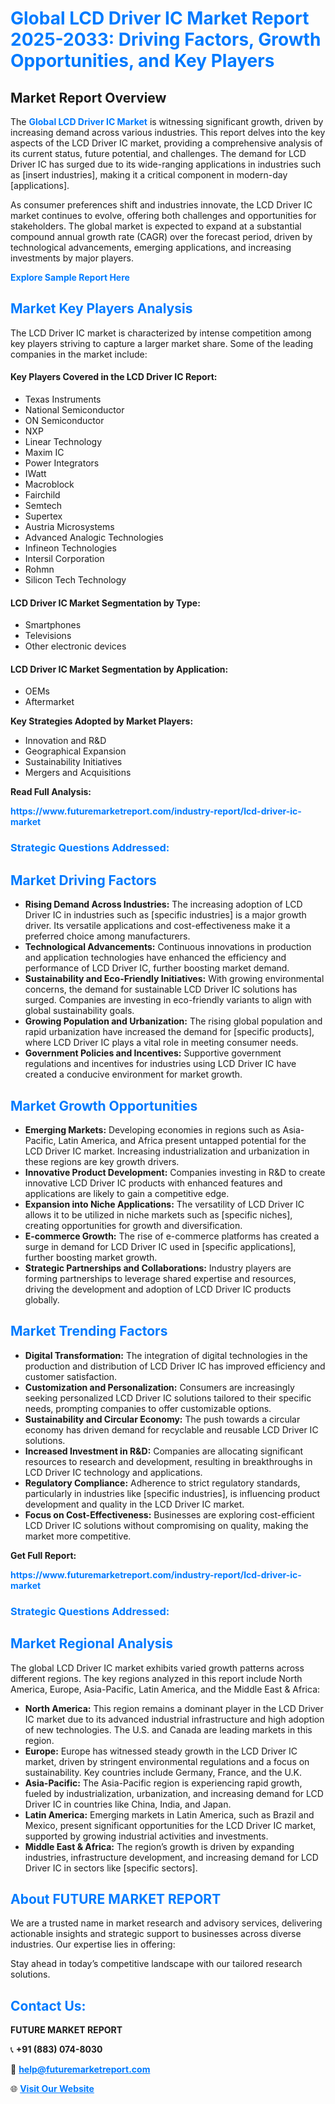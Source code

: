 <h1 style="color: #007BFF;">Global LCD Driver IC Market Report 2025-2033: Driving Factors, Growth Opportunities, and Key Players</h1>

<section id="overview">
<h2>Market Report Overview</h2>
<p>The <a href="https://www.futuremarketreport.com/industry-report/lcd-driver-ic-market" style="color: #007BFF; text-decoration: none;"><strong>Global LCD Driver IC Market</strong></a> is witnessing significant growth, driven by increasing demand across various industries. This report delves into the key aspects of the LCD Driver IC market, providing a comprehensive analysis of its current status, future potential, and challenges. The demand for LCD Driver IC has surged due to its wide-ranging applications in industries such as [insert industries], making it a critical component in modern-day [applications].</p>
<p>As consumer preferences shift and industries innovate, the LCD Driver IC market continues to evolve, offering both challenges and opportunities for stakeholders. The global market is expected to expand at a substantial compound annual growth rate (CAGR) over the forecast period, driven by technological advancements, emerging applications, and increasing investments by major players.</p>
</section>

<section id="overview">
<p><a href="https://www.futuremarketreport.com/request-sample/reportId=115221" style="color: #007BFF; text-decoration: none;"><strong>Explore Sample Report Here</strong></a></p>
</section>

<section id="key-players">
<h2 style="color: #007BFF;">Market Key Players Analysis</h2>
<p>The LCD Driver IC market is characterized by intense competition among key players striving to capture a larger market share. Some of the leading companies in the market include:</p>
<h4>Key Players Covered in the LCD Driver IC Report:</h4>
<ul><li>Texas Instruments</li><li>National Semiconductor</li><li>ON Semiconductor</li><li>NXP</li><li>Linear Technology</li><li>Maxim IC</li><li>Power Integrators</li><li>IWatt</li><li>Macroblock</li><li>Fairchild</li><li>Semtech</li><li>Supertex</li><li>Austria Microsystems</li><li>Advanced Analogic Technologies</li><li>Infineon Technologies</li><li>Intersil Corporation</li><li>Rohmn</li><li>Silicon Tech Technology</li></ul>
<h4>LCD Driver IC Market Segmentation by Type:</h4>
<ul><li>Smartphones</li><li>Televisions</li><li>Other electronic devices</li></ul>

<h4>LCD Driver IC Market Segmentation by Application:</h4>
<ul><li>OEMs</li><li>Aftermarket</li></ul>
<p><strong>Key Strategies Adopted by Market Players:</strong></p>
<ul>
<li>Innovation and R&D</li>
<li>Geographical Expansion</li>
<li>Sustainability Initiatives</li>
<li>Mergers and Acquisitions</li>
</ul>
</section>

<section>
<p><strong>Read Full Analysis: </strong></p><a href="https://www.futuremarketreport.com/industry-report/lcd-driver-ic-market" style="color: #007BFF; text-decoration: none;"><strong>https://www.futuremarketreport.com/industry-report/lcd-driver-ic-market</strong></a>
<h3 style="color: #007BFF;">Strategic Questions Addressed:</h3>
</section>

<section id="driving-factors">
<h2 style="color: #007BFF;">Market Driving Factors</h2>
<ul>
<li><strong>Rising Demand Across Industries:</strong> The increasing adoption of LCD Driver IC in industries such as [specific industries] is a major growth driver. Its versatile applications and cost-effectiveness make it a preferred choice among manufacturers.</li>
<li><strong>Technological Advancements:</strong> Continuous innovations in production and application technologies have enhanced the efficiency and performance of LCD Driver IC, further boosting market demand.</li>
<li><strong>Sustainability and Eco-Friendly Initiatives:</strong> With growing environmental concerns, the demand for sustainable LCD Driver IC solutions has surged. Companies are investing in eco-friendly variants to align with global sustainability goals.</li>
<li><strong>Growing Population and Urbanization:</strong> The rising global population and rapid urbanization have increased the demand for [specific products], where LCD Driver IC plays a vital role in meeting consumer needs.</li>
<li><strong>Government Policies and Incentives:</strong> Supportive government regulations and incentives for industries using LCD Driver IC have created a conducive environment for market growth.</li>
</ul>
</section>

<section id="growth-opportunities">
<h2 style="color: #007BFF;">Market Growth Opportunities</h2>
<ul>
<li><strong>Emerging Markets:</strong> Developing economies in regions such as Asia-Pacific, Latin America, and Africa present untapped potential for the LCD Driver IC market. Increasing industrialization and urbanization in these regions are key growth drivers.</li>
<li><strong>Innovative Product Development:</strong> Companies investing in R&D to create innovative LCD Driver IC products with enhanced features and applications are likely to gain a competitive edge.</li>
<li><strong>Expansion into Niche Applications:</strong> The versatility of LCD Driver IC allows it to be utilized in niche markets such as [specific niches], creating opportunities for growth and diversification.</li>
<li><strong>E-commerce Growth:</strong> The rise of e-commerce platforms has created a surge in demand for LCD Driver IC used in [specific applications], further boosting market growth.</li>
<li><strong>Strategic Partnerships and Collaborations:</strong> Industry players are forming partnerships to leverage shared expertise and resources, driving the development and adoption of LCD Driver IC products globally.</li>
</ul>
</section>

<section id="trending-factors">
<h2 style="color: #007BFF;">Market Trending Factors</h2>
<ul>
<li><strong>Digital Transformation:</strong> The integration of digital technologies in the production and distribution of LCD Driver IC has improved efficiency and customer satisfaction.</li>
<li><strong>Customization and Personalization:</strong> Consumers are increasingly seeking personalized LCD Driver IC solutions tailored to their specific needs, prompting companies to offer customizable options.</li>
<li><strong>Sustainability and Circular Economy:</strong> The push towards a circular economy has driven demand for recyclable and reusable LCD Driver IC solutions.</li>
<li><strong>Increased Investment in R&D:</strong> Companies are allocating significant resources to research and development, resulting in breakthroughs in LCD Driver IC technology and applications.</li>
<li><strong>Regulatory Compliance:</strong> Adherence to strict regulatory standards, particularly in industries like [specific industries], is influencing product development and quality in the LCD Driver IC market.</li>
<li><strong>Focus on Cost-Effectiveness:</strong> Businesses are exploring cost-efficient LCD Driver IC solutions without compromising on quality, making the market more competitive.</li>
</ul>
</section>

<section>
<p><strong>Get Full Report: </strong></p><a href="https://www.futuremarketreport.com/industry-report/lcd-driver-ic-market" style="color: #007BFF; text-decoration: none;"><strong>https://www.futuremarketreport.com/industry-report/lcd-driver-ic-market</strong></a>
<h3 style="color: #007BFF;">Strategic Questions Addressed:</h3>
</section>


<section id="regional-analysis">
<h2 style="color: #007BFF;">Market Regional Analysis</h2>
<p>The global LCD Driver IC market exhibits varied growth patterns across different regions. The key regions analyzed in this report include North America, Europe, Asia-Pacific, Latin America, and the Middle East & Africa:</p>
<ul>
<li><strong>North America:</strong> This region remains a dominant player in the LCD Driver IC market due to its advanced industrial infrastructure and high adoption of new technologies. The U.S. and Canada are leading markets in this region.</li>
<li><strong>Europe:</strong> Europe has witnessed steady growth in the LCD Driver IC market, driven by stringent environmental regulations and a focus on sustainability. Key countries include Germany, France, and the U.K.</li>
<li><strong>Asia-Pacific:</strong> The Asia-Pacific region is experiencing rapid growth, fueled by industrialization, urbanization, and increasing demand for LCD Driver IC in countries like China, India, and Japan.</li>
<li><strong>Latin America:</strong> Emerging markets in Latin America, such as Brazil and Mexico, present significant opportunities for the LCD Driver IC market, supported by growing industrial activities and investments.</li>
<li><strong>Middle East & Africa:</strong> The region’s growth is driven by expanding industries, infrastructure development, and increasing demand for LCD Driver IC in sectors like [specific sectors].</li>
</ul>
</section>

<footer>
<h2 style="color: #007BFF;">About FUTURE MARKET REPORT</h2>
<p>We are a trusted name in market research and advisory services, delivering actionable insights and strategic support to businesses across diverse industries. Our expertise lies in offering:</p>

<p>Stay ahead in today’s competitive landscape with our tailored research solutions.</p>

<h2 style="color: #007BFF;">Contact Us:</h2>
<p><strong>FUTURE MARKET REPORT</strong></p>
<p>📞 <strong>+91 (883) 074-8030</strong></p>
<p>📧 <strong><a href="mailto:help@futuremarketreport.com" style="color: #007BFF;">help@futuremarketreport.com</a></strong></p>
<p>🌐 <strong><a href="https://www.futuremarketreport.com/" style="color: #007BFF;">Visit Our Website</a></strong></p>
</footer>